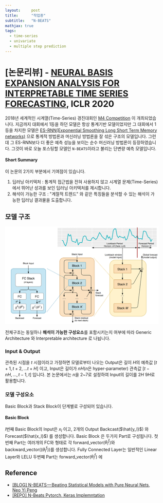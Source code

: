 ```yaml
---
layout:     post
title:      "작업중"
subtitle:   "N-BEATS"
mathjax: true
tags:
  - time-series
  - univariate
  - multiple step prediction 
---
```


# [논문리뷰] - [NEURAL BASIS EXPANSION ANALYSIS FOR INTERPRETABLE TIME SERIES FORECASTING](https://arxiv.org/abs/1905.10437), ICLR 2020

2018년 세계적인 시계열(Time-Series) 경진대회인 [M4 Competition](https://www.sciencedirect.com/science/article/abs/pii/S0169207018300785) 이 개최되었습니다.
지금까지 대회에서 1등을 하던 모델은 항상 통계기반 모델이었지만 그 대회에서 1등을 차지한 모델은 [ES-RNN(Exponential Smoothing Long Short Term Memory networks)](https://arxiv.org/abs/1907.03329) 으로 통계적 방법론과 머신러닝 방법론을 잘 섞은 구조의 모델입니다.
그런데 그 ES-RNN보다 더 좋은 예측 성능을 보이는 순수 머신러닝 방법론이 등장하였습니다.
그것이 바로 오늘 포스팅할 모델인 `N-BEATS`이라고 불리는 단변량 예측 모델입니다.

#### Short Summary
이 논문의 2가지 부분에서 기여점이 있습니다.
1. 딥러닝 아키텍처 : 통계적 접근법을 전혀 사용하지 않고 시계열 문제(Time-Series)에서 뛰어난 성과를 보인 딥러닝 아키텍처를 제시합니다.
2. 해석이 가능한 구조 : "계절적 트렌드" 와 같은 특징들을 분석할 수 있는 해석이 가능한 딥러닝 결과물을 도출합니다.  

## 모델 구조
![](/img/in-post/2020/2020-09-09/model_architect.png)

전체구조는 동일하나 **해석이 가능한 구성요소**를 포함시키는지 여부에 따라 Generic Architecture 와 Interpretable architecture 로 나뉩니다.

### Input & Output
관측된 시점을 $t$ 시점이라고 가정하면 모델로부터 나오는 Output은 길이 $H$의 예측값 $[t+1, t+2, ... t+H]$ 이고, Input은 길이가 $nH$($n$은 hyper-parameter) 관측값 $[t-nH, ..., t-1, t]$ 입니다.
본 논문에서는 $n$을 2~7로 설정하여 Input의 길이를 $2H~9H$로 활용합니다. 

### 모델 구성요소
Basic Block과 Stack Block이 단계별로 구성되어 있습니다.

#### Basic Block
$l$번째 Basic Block의 Input은 $x_l$ 이고, 2개의 Output Backcast($\hat{y_l}$) 와 Forecast($\hat{x_l}$) 를 생성합니다.
Basic Block 은 두가지 Part로 구성됩니다. 
첫번째 Part는 여러개의 FC와 형태로 각 forward_vector($\theta^f_l$)와 backward_vector(($\theta^f_l$))를 생성합니다.
Fully Connected Layer는 일반적인 Linear Layer와 LELU
두번째 Part는 forward_vector($\theta^f_l$) 에 
 









## Reference
 - [[BLOG] N-BEATS — Beating Statistical Models with Pure Neural Nets, Neo Yi Peng](https://towardsdatascience.com/n-beats-beating-statistical-models-with-neural-nets-28a4ba4a4de8)
 - [[REPO] N-Beats Pytorch, Keras Implemntation](https://github.com/philipperemy/n-beats) 